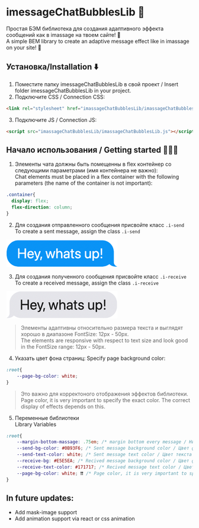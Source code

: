 # imessageChatBubblesLib 💬
Простая БЭМ библиотека для создания адаптивного эффекта сообщений как в imassage на твоем сайте! 👏 <br>
A simple BEM library to create an adaptive message effect like in imassage on your site! 👏


## Установка/Installation ⬇️
1. Поместите папку imessageChatBubblesLib в свой проект / Insert folder imessageChatBubblesLib in your project.
2. Подключите CSS / Сonnection CSS:

```html
<link rel="stylesheet" href="imassageChatBubblesLib/imassageChatBubblesLib.css">
```

3. Подключите JS / Connection JS:

```html
<script src="imassageChatBubblesLib/imassageChatBubblesLib.js"></script>
```

## Начало использования / Getting started 🏃🏻‍♂️

1. Элементы чата должны быть помещенны в flex контейнер со следующими параметрами (имя контейнера не важно): <br>
   Chat elements must be placed in a flex container with the following parameters (the name of the container is not important):

```css
.container{ 
  display: flex;
  flex-direction: column;
}
```
2. Для создания отправленного сообщения присвойте класс `.i-send` <br>
	 To create a sent message, assign the class `.i-send`
<img src=".github/images/send-massage.png" width="300"/>

3. Для создания полученного сообщения присвойте класс `.i-receive` <br>
	 To create a received message, assign the class `.i-receive`
<img src=".github/images/recive-massage.png" width="300"/>

> Элементы адаптивны относительно размера текста и выглядят хорошо в диапазоне FontSize: 12px - 50px. <br>
> The elements are responsive with respect to text size and look good in the FontSize range: 12px - 50px.

4. Указать цвет фона страниц:
	 Specify page background color:

```css
:root{
    --page-bg-color: white;
}
```

>Это важно для корректоного отображения эффектов библиотеки. <br>
>Page color, it is very important to specify the exact color. The correct display of effects depends on this.

5. Переменные библиотеки <br>
	 Library Variables
	 
```css
:root{
    --margin-bottom-massage: .75em; /* margin bottom every message / Нижний отступ каждого сообщения */
    --send-bg-color: #0B93F6; /* Sent message background color / Цвет фона отправленного сообщения */
    --send-text-color: white; /* Sent message text color / Цвет текста отправленного сообщения */
    --receive-bg: #E5E5EA; /* Recived message background color / Цвет фона полученного сообщения */
    --receive-text-color: #171717; /* Recived message text color / Цвет текста полученного сообщения */
    --page-bg-color: white; ❗️❗️ /* Page color, it is very important to specify the exact color. The correct display of effects depends on this. / Цвет страницы, очень важно указать точный цвет. От этого зависит правильное отображение эффектов. */ ❗️❗️
}
```

## In future updates:
- Add mask-image support
- Add animation support via react or css animation
